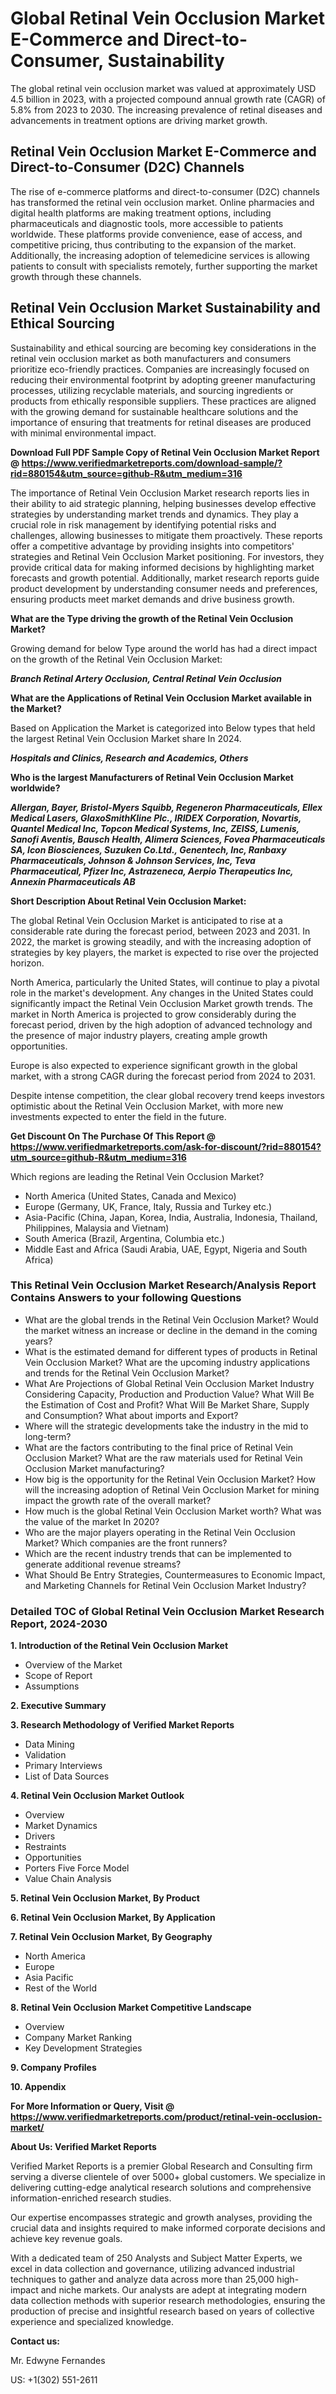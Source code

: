 <h1>Global Retinal Vein Occlusion Market E-Commerce and Direct-to-Consumer, Sustainability</h1><p class=""><p>The global retinal vein occlusion market was valued at approximately USD 4.5 billion in 2023, with a projected compound annual growth rate (CAGR) of 5.8% from 2023 to 2030. The increasing prevalence of retinal diseases and advancements in treatment options are driving market growth.</p><h2>Retinal Vein Occlusion Market E-Commerce and Direct-to-Consumer (D2C) Channels</h2><p>The rise of e-commerce platforms and direct-to-consumer (D2C) channels has transformed the retinal vein occlusion market. Online pharmacies and digital health platforms are making treatment options, including pharmaceuticals and diagnostic tools, more accessible to patients worldwide. These platforms provide convenience, ease of access, and competitive pricing, thus contributing to the expansion of the market. Additionally, the increasing adoption of telemedicine services is allowing patients to consult with specialists remotely, further supporting the market growth through these channels.</p><h2>Retinal Vein Occlusion Market Sustainability and Ethical Sourcing</h2><p>Sustainability and ethical sourcing are becoming key considerations in the retinal vein occlusion market as both manufacturers and consumers prioritize eco-friendly practices. Companies are increasingly focused on reducing their environmental footprint by adopting greener manufacturing processes, utilizing recyclable materials, and sourcing ingredients or products from ethically responsible suppliers. These practices are aligned with the growing demand for sustainable healthcare solutions and the importance of ensuring that treatments for retinal diseases are produced with minimal environmental impact.</p></p><p class=""><strong>Download Full PDF Sample Copy of Retinal Vein Occlusion Market Report @ <a href="https://www.verifiedmarketreports.com/download-sample/?rid=880154&utm_source=github-R&utm_medium=316" target="_blank">https://www.verifiedmarketreports.com/download-sample/?rid=880154&utm_source=github-R&utm_medium=316</a></strong></p><p>The importance of&nbsp;Retinal Vein Occlusion Market research reports lies in their ability to aid strategic planning, helping businesses develop effective strategies by understanding market trends and dynamics. They play a crucial role in risk management by identifying potential risks and challenges, allowing businesses to mitigate them proactively. These reports offer a competitive advantage by providing insights into competitors' strategies and Retinal Vein Occlusion Market positioning. For investors, they provide critical data for making informed decisions by highlighting market forecasts and growth potential. Additionally, market research reports guide product development by understanding consumer needs and preferences, ensuring products meet market demands and drive business growth.</p><p><strong>What are the&nbsp;Type driving the growth of the Retinal Vein Occlusion Market?</strong></p><p id="" class="">Growing demand for below Type around the world has had a direct impact on the growth of the Retinal Vein Occlusion Market:</p><p class=""><em><strong>Branch Retinal Artery Occlusion, Central Retinal Vein Occlusion</strong></em></p><p class=""><strong>What are the&nbsp;Applications&nbsp;of Retinal Vein Occlusion Market available in the Market?</strong></p><p id="" class="">Based on Application the Market is categorized into Below types that held the largest Retinal Vein Occlusion Market share In 2024.</p><p class=""><em><strong>Hospitals and Clinics, Research and Academics, Others</strong></em></p><p class=""><strong>Who is the largest Manufacturers of Retinal Vein Occlusion Market worldwide?</strong></p><p><em><strong>Allergan, Bayer, Bristol-Myers Squibb, Regeneron Pharmaceuticals, Ellex Medical Lasers, GlaxoSmithKline Plc., IRIDEX Corporation, Novartis, Quantel Medical Inc, Topcon Medical Systems, Inc, ZEISS, Lumenis, Sanofi Aventis, Bausch Health, Alimera Sciences, Fovea Pharmaceuticals SA, Icon Biosciences, Suzuken Co.Ltd., Genentech, Inc, Ranbaxy Pharmaceuticals, Johnson & Johnson Services, Inc, Teva Pharmaceutical, Pfizer Inc, Astrazeneca, Aerpio Therapeutics Inc, Annexin Pharmaceuticals AB</strong></em></p><p id="" class=""><strong>Short Description About Retinal Vein Occlusion Market:</strong></p><p>The global Retinal Vein Occlusion Market is anticipated to rise at a considerable rate during the forecast period, between 2023 and 2031. In 2022, the market is growing steadily, and with the increasing adoption of strategies by key players, the market is expected to rise over the projected horizon.</p><p>North America, particularly the United States, will continue to play a pivotal role in the market's development. Any changes in the United States could significantly impact the Retinal Vein Occlusion Market growth trends. The market in North America is projected to grow considerably during the forecast period, driven by the high adoption of advanced technology and the presence of major industry players, creating ample growth opportunities.</p><p>Europe is also expected to experience significant growth in the global market, with a strong CAGR during the forecast period from 2024 to 2031.</p><p>Despite intense competition, the clear global recovery trend keeps investors optimistic about the Retinal Vein Occlusion Market, with more new investments expected to enter the field in the future.</p><p id="" class=""><strong>Get Discount On The Purchase Of This Report @ <a href="https://www.verifiedmarketreports.com/ask-for-discount/?rid=880154?utm_source=github-R&utm_medium=316" target="_blank">https://www.verifiedmarketreports.com/ask-for-discount/?rid=880154?utm_source=github-R&utm_medium=316</a></strong></p><p class="">Which regions are leading the Retinal Vein Occlusion Market?</p><ul><li>North America (United States, Canada and Mexico)</li><li>Europe (Germany, UK, France, Italy, Russia and Turkey etc.)</li><li>Asia-Pacific (China, Japan, Korea, India, Australia, Indonesia, Thailand, Philippines, Malaysia and Vietnam)</li><li>South America (Brazil, Argentina, Columbia etc.)</li><li>Middle East and Africa (Saudi Arabia, UAE, Egypt, Nigeria and South Africa)</li></ul><h3 id="" class="">This Retinal Vein Occlusion Market Research/Analysis Report Contains Answers to your following Questions</h3><ul><li>What are the global trends in the Retinal Vein Occlusion Market? Would the market witness an increase or decline in the demand in the coming years?</li><li>What is the estimated demand for different types of products in Retinal Vein Occlusion Market? What are the upcoming industry applications and trends for the Retinal Vein Occlusion Market?</li><li>What Are Projections of Global Retinal Vein Occlusion Market Industry Considering Capacity, Production and Production Value? What Will Be the Estimation of Cost and Profit? What Will Be Market Share, Supply and Consumption? What about imports and Export?</li><li>Where will the strategic developments take the industry in the mid to long-term?</li><li>What are the factors contributing to the final price of Retinal Vein Occlusion Market? What are the raw materials used for Retinal Vein Occlusion Market manufacturing?</li><li>How big is the opportunity for the Retinal Vein Occlusion Market? How will the increasing adoption of Retinal Vein Occlusion Market for mining impact the growth rate of the overall market?</li><li>How much is the global Retinal Vein Occlusion Market worth? What was the value of the market In 2020?</li><li>Who are the major players operating in the Retinal Vein Occlusion Market? Which companies are the front runners?</li><li>Which are the recent industry trends that can be implemented to generate additional revenue streams?</li><li>What Should Be Entry Strategies, Countermeasures to Economic Impact, and Marketing Channels for Retinal Vein Occlusion Market Industry?</li></ul><h3 id="" class="">Detailed TOC of Global Retinal Vein Occlusion Market Research Report, 2024-2030</h3><p id="" class=""><strong>1. Introduction of the Retinal Vein Occlusion Market</strong></p><ul><li>Overview of the Market</li><li>Scope of Report</li><li>Assumptions</li></ul><p id="" class=""><strong>2. Executive Summary</strong></p><p id="" class=""><strong>3. Research Methodology of Verified Market Reports</strong></p><ul><li>Data Mining</li><li>Validation</li><li>Primary Interviews</li><li>List of Data Sources</li></ul><p id="" class=""><strong>4. Retinal Vein Occlusion Market Outlook</strong></p><ul><li>Overview</li><li>Market Dynamics</li><li>Drivers</li><li>Restraints</li><li>Opportunities</li><li>Porters Five Force Model</li><li>Value Chain Analysis</li></ul><p id="" class=""><strong>5. Retinal Vein Occlusion Market, By Product</strong></p><p id="" class=""><strong>6. Retinal Vein Occlusion Market, By Application</strong></p><p id="" class=""><strong>7. Retinal Vein Occlusion Market, By Geography</strong></p><ul><li>North America</li><li>Europe</li><li>Asia Pacific</li><li>Rest of the World</li></ul><p id="" class=""><strong>8. Retinal Vein Occlusion Market Competitive Landscape</strong></p><ul><li>Overview</li><li>Company Market Ranking</li><li>Key Development Strategies</li></ul><p id="" class=""><strong>9. Company Profiles</strong></p><p id="" class=""><strong>10. Appendix</strong></p><p id="" class=""><strong>For More Information or Query, Visit @ <a href="https://www.verifiedmarketreports.com/product/retinal-vein-occlusion-market/" target="_blank">https://www.verifiedmarketreports.com/product/retinal-vein-occlusion-market/</a></strong></p><p id="" class=""><strong>About Us: Verified Market Reports</strong></p><p id="" class="">Verified Market Reports is a premier Global Research and Consulting firm serving a diverse clientele of over 5000+ global customers. We specialize in delivering cutting-edge analytical research solutions and comprehensive information-enriched research studies.</p><p id="" class="">Our expertise encompasses strategic and growth analyses, providing the crucial data and insights required to make informed corporate decisions and achieve key revenue goals.</p><p id="" class="">With a dedicated team of 250 Analysts and Subject Matter Experts, we excel in data collection and governance, utilizing advanced industrial techniques to gather and analyze data across more than 25,000 high-impact and niche markets. Our analysts are adept at integrating modern data collection methods with superior research methodologies, ensuring the production of precise and insightful research based on years of collective experience and specialized knowledge.</p><p id="" class=""><strong>Contact us:</strong></p><p id="" class="">Mr. Edwyne Fernandes</p><p id="" class="">US: +1(302) 551-2611</p>
